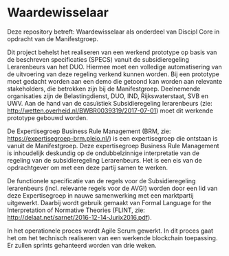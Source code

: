 ﻿# Waardewisselaar
Deze repository betreft: Waardewisselaar als onderdeel van Discipl Core in opdracht van de Manifestgroep.

Dit project behelst het realiseren van een werkend prototype op basis van de beschreven specificaties (SPECS) vanuit de subsidieregeling Lerarenbeurs van het DUO. Hiermee moet een volledige automatisering van de uitvoering van deze regeling verkend kunnen worden. Bij een prototype moet gedacht worden aan een demo die getoond kan worden aan relevante stakeholders, die betrokken zijn bij de Manifestgroep. Deelnemende organisaties zijn de Belastingdienst, DUO, IND, Rijkswaterstaat, SVB en UWV. Aan de hand van de casuïstiek Subsidieregeling lerarenbeurs (zie: http://wetten.overheid.nl/BWBR0039319/2017-07-01) moet dit werkende prototype gebouwd worden. 

De Expertisegroep Business Rule Management (BRM, zie: https://expertisegroep-brm.pleio.nl/) is een expertisegroep die ontstaan is vanuit de Manifestgroep. Deze expertisegroep Business Rule Management is inhoudelijk deskundig op de ondubbelzinnige interpretatie van de regeling van de subsidieregeling Lerarenbeurs. Het is een eis van de opdrachtgever om met een deze partij samen te werken. 

De functionele specificatie van de regels voor de Subsidieregeling lerarenbeurs (incl. relevante regels voor de AVG!) worden door een lid van deze Expertisegroep in nauwe samenwerking met een marktpartij uitgewerkt. Daarbij wordt gebruik gemaakt van Formal Language for the Interpretation of Normative Theories (FLINT, zie: http://delaat.net/sarnet/2016-12-14-Jurix2016.pdf).

In het operationele proces wordt Agile Scrum gewerkt. In dit proces gaat het om het technisch realiseren van een werkende blockchain toepassing. Er zullen sprints gehanteerd worden van drie weken.

